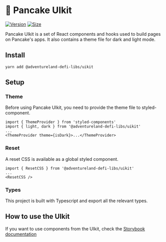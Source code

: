 # 🥞 Pancake UIkit

[![Version](https://img.shields.io/npm/v/@adventureland-defi-libs/uikit)](https://www.npmjs.com/package/@adventureland-defi-libs/uikit) [![Size](https://img.shields.io/bundlephobia/min/@adventureland-defi-libs/uikit)](https://www.npmjs.com/package/@adventureland-defi-libs/uikit)

Pancake UIkit is a set of React components and hooks used to build pages on Pancake's apps. It also contains a theme file for dark and light mode.

## Install

`yarn add @adventureland-defi-libs/uikit`

## Setup

### Theme

Before using Pancake UIkit, you need to provide the theme file to styled-component.

```
import { ThemeProvider } from 'styled-components'
import { light, dark } from '@adventureland-defi-libs/uikit'
...
<ThemeProvider theme={isDark}>...</ThemeProvider>
```

### Reset

A reset CSS is available as a global styled component.

```
import { ResetCSS } from '@adventureland-defi-libs/uikit'
...
<ResetCSS />
```

### Types

This project is built with Typescript and export all the relevant types.

## How to use the UIkit

If you want to use components from the UIkit, check the [Storybook documentation](https://pancakeswap.github.io/pancake-uikit/)

